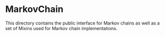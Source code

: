# MarkovChain

This directory contains the public interface for Markov chains as well as a set 
of Mixins used for Markov chain implementations.
